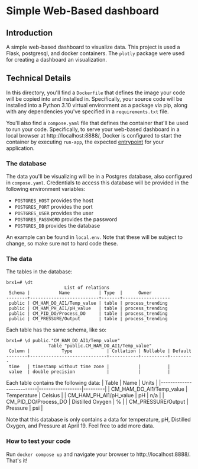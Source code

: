 # Simple Web-Based dashboard

## Introduction

A simple web-based dashboard to visualize data. This project is used a Flask, postgresql, and docker containers. The `plotly` package were used for creating a dashboard an visualization.

## Technical Details

In this directory, you'll find a `Dockerfile` that defines the image your code will be copied into and installed in. Specifically, your source code will be installed into a Python 3.10 virtual environment as a package via pip, along with any dependencies you've specified in a `requirements.txt` file.

You'll also find a `compose.yaml` file that defines the container that'll be used to run your code. Specifically, to serve your web-based dashboard in a local browser at http://localhost:8888/, Docker is configured to start the container by executing `run-app`, the expected [entrypoint](https://setuptools.pypa.io/en/latest/userguide/entry_point.html) for your application.

### The database

The data you'll be visualizing will be in a Postgres database, also configured in `compose.yaml`. Credentials to access this database will be provided in the following environment variables:

- `POSTGRES_HOST` provides the host
- `POSTGRES_PORT` provides the port
- `POSTGRES_USER` provides the user
- `POSTGRES_PASSWORD` provides the password
- `POSTGRES_DB` provides the database

An example can be found in `local.env`. Note that these will be subject to change, so make sure not to hard code these.

### The data

The tables in the database:

```
brx1=# \dt
                      List of relations
 Schema |           Name           | Type  |      Owner
--------+--------------------------+-------+------------------
 public | CM_HAM_DO_AI1/Temp_value | table | process_trending
 public | CM_HAM_PH_AI1/pH_value   | table | process_trending
 public | CM_PID_DO/Process_DO     | table | process_trending
 public | CM_PRESSURE/Output       | table | process_trending
```

Each table has the same schema, like so:

```
brx1=# \d public."CM_HAM_DO_AI1/Temp_value"
                Table "public.CM_HAM_DO_AI1/Temp_value"
 Column |            Type             | Collation | Nullable | Default
--------+-----------------------------+-----------+----------+---------
 time   | timestamp without time zone |           |          |
 value  | double precision            |           |          |
```

Each table contains the following data:
| Table | Name | Units |
|--------------------------|------------------|---------|
| CM_HAM_DO_AI1/Temp_value | Temperature | Celsius |
| CM_HAM_PH_AI1/pH_value | pH | n/a |
| CM_PID_DO/Process_DO | Distilled Oxygen | % |
| CM_PRESSURE/Output | Pressure | psi |

Note that this database is only contains a data for temperature, pH, Distilled Oxygen, and Pressure at April 19. Feel free to add more data.

### How to test your code

Run `docker compose up` and navigate your browser to http://localhost:8888/. That's it!
